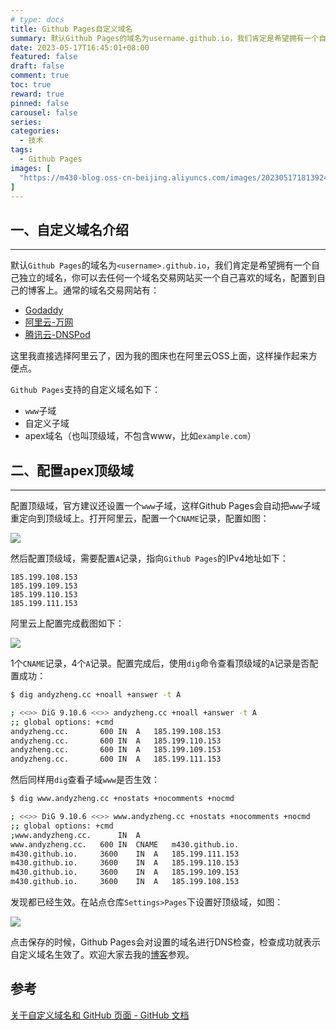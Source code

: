 ```yaml
---
# type: docs 
title: Github Pages自定义域名
summary: 默认Github Pages的域名为username.github.io，我们肯定是希望拥有一个自己独立的域名，你可以去任何一个域名交易网站买一个自己喜欢的域名，配置到自己的博客上。
date: 2023-05-17T16:45:01+08:00
featured: false
draft: false
comment: true
toc: true
reward: true
pinned: false
carousel: false
series:
categories: 
  - 技术
tags: 
  - Github Pages
images: [
  "https://m430-blog.oss-cn-beijing.aliyuncs.com/images/202305171813924.png?x-oss-process=image/quality,q_80/format,webp"
]
---
```


## 一、自定义域名介绍
---

默认`Github Pages`的域名为`<username>.github.io`，我们肯定是希望拥有一个自己独立的域名，你可以去任何一个域名交易网站买一个自己喜欢的域名，配置到自己的博客上。通常的域名交易网站有：

- [Godaddy](https://www.godaddy.com/)
- [阿里云-万网](https://wanwang.aliyun.com/domain/)
- [腾讯云-DNSPod](https://dnspod.cloud.tencent.com/)

这里我直接选择阿里云了，因为我的图床也在阿里云OSS上面，这样操作起来方便点。

`Github Pages`支持的自定义域名如下：

- `www`子域
- 自定义子域
- apex域名（也叫顶级域，不包含www，比如`example.com`）

## 二、配置apex顶级域
---

配置顶级域，官方建议还设置一个`www`子域，这样Github Pages会自动把`www`子域重定向到顶级域上。打开阿里云，配置一个`CNAME`记录，配置如图：

![](https://m430-blog.oss-cn-beijing.aliyuncs.com/images/202305171813923.png?x-oss-process=image/quality,q_80/format,webp)

然后配置顶级域，需要配置`A`记录，指向`Github Pages`的IPv4地址如下：

```
185.199.108.153
185.199.109.153
185.199.110.153
185.199.111.153
```

阿里云上配置完成截图如下：

![](https://m430-blog.oss-cn-beijing.aliyuncs.com/images/202305171813922.png?x-oss-process=image/quality,q_80/format,webp)

1个`CNAME`记录，4个`A`记录。配置完成后，使用`dig`命令查看顶级域的`A`记录是否配置成功：

```bash
$ dig andyzheng.cc +noall +answer -t A

; <<>> DiG 9.10.6 <<>> andyzheng.cc +noall +answer -t A
;; global options: +cmd
andyzheng.cc.		600	IN	A	185.199.108.153
andyzheng.cc.		600	IN	A	185.199.110.153
andyzheng.cc.		600	IN	A	185.199.109.153
andyzheng.cc.		600	IN	A	185.199.111.153
```

然后同样用`dig`查看子域`www`是否生效：

```bash
$ dig www.andyzheng.cc +nostats +nocomments +nocmd

; <<>> DiG 9.10.6 <<>> www.andyzheng.cc +nostats +nocomments +nocmd
;; global options: +cmd
;www.andyzheng.cc.		IN	A
www.andyzheng.cc.	600	IN	CNAME	m430.github.io.
m430.github.io.		3600	IN	A	185.199.111.153
m430.github.io.		3600	IN	A	185.199.110.153
m430.github.io.		3600	IN	A	185.199.109.153
m430.github.io.		3600	IN	A	185.199.108.153
```

发现都已经生效。在站点仓库`Settings>Pages`下设置好顶级域，如图：

![](https://m430-blog.oss-cn-beijing.aliyuncs.com/images/202305171813921.png?x-oss-process=image/quality,q_80/format,webp)

点击保存的时候，Github Pages会对设置的域名进行DNS检查，检查成功就表示自定义域名生效了。欢迎大家去我的[博客](https://andyzheng.cc)参观。

## 参考

[关于自定义域名和 GitHub 页面 - GitHub 文档](https://docs.github.com/zh/pages/configuring-a-custom-domain-for-your-github-pages-site/about-custom-domains-and-github-pages)

